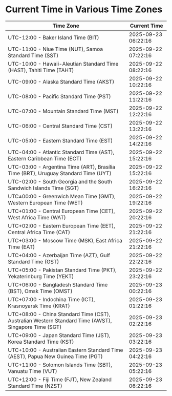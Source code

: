 # Current Time in Various Time Zones

| Time Zone | Current Time |
|-----------|--------------|
| UTC-12:00 - Baker Island Time (BIT) | 2025-09-23 06:22:16 |
| UTC-11:00 - Niue Time (NUT), Samoa Standard Time (SST) | 2025-09-22 07:22:16 |
| UTC-10:00 - Hawaii-Aleutian Standard Time (HAST), Tahiti Time (TAHT) | 2025-09-22 08:22:16 |
| UTC-09:00 - Alaska Standard Time (AKST) | 2025-09-22 10:22:16 |
| UTC-08:00 - Pacific Standard Time (PST) | 2025-09-22 11:22:16 |
| UTC-07:00 - Mountain Standard Time (MST) | 2025-09-22 12:22:16 |
| UTC-06:00 - Central Standard Time (CST) | 2025-09-22 13:22:16 |
| UTC-05:00 - Eastern Standard Time (EST) | 2025-09-22 14:22:16 |
| UTC-04:00 - Atlantic Standard Time (AST), Eastern Caribbean Time (ECT) | 2025-09-22 15:22:16 |
| UTC-03:00 - Argentina Time (ART), Brasília Time (BRT), Uruguay Standard Time (UYT) | 2025-09-22 15:22:16 |
| UTC-02:00 - South Georgia and the South Sandwich Islands Time (SGT) | 2025-09-22 16:22:16 |
| UTC±00:00 - Greenwich Mean Time (GMT), Western European Time (WET) | 2025-09-22 19:22:16 |
| UTC+01:00 - Central European Time (CET), West Africa Time (WAT) | 2025-09-22 20:22:16 |
| UTC+02:00 - Eastern European Time (EET), Central Africa Time (CAT) | 2025-09-22 21:22:16 |
| UTC+03:00 - Moscow Time (MSK), East Africa Time (EAT) | 2025-09-22 21:22:16 |
| UTC+04:00 - Azerbaijan Time (AZT), Gulf Standard Time (GST) | 2025-09-22 22:22:16 |
| UTC+05:00 - Pakistan Standard Time (PKT), Yekaterinburg Time (YEKT) | 2025-09-22 23:22:16 |
| UTC+06:00 - Bangladesh Standard Time (BST), Omsk Time (OMST) | 2025-09-23 00:22:16 |
| UTC+07:00 - Indochina Time (ICT), Krasnoyarsk Time (KRAT) | 2025-09-23 01:22:16 |
| UTC+08:00 - China Standard Time (CST), Australian Western Standard Time (AWST), Singapore Time (SGT) | 2025-09-23 02:22:16 |
| UTC+09:00 - Japan Standard Time (JST), Korea Standard Time (KST) | 2025-09-23 03:22:16 |
| UTC+10:00 - Australian Eastern Standard Time (AEST), Papua New Guinea Time (PGT) | 2025-09-23 04:22:16 |
| UTC+11:00 - Solomon Islands Time (SBT), Vanuatu Time (VUT) | 2025-09-23 05:22:16 |
| UTC+12:00 - Fiji Time (FJT), New Zealand Standard Time (NZST) | 2025-09-23 06:22:16 |
